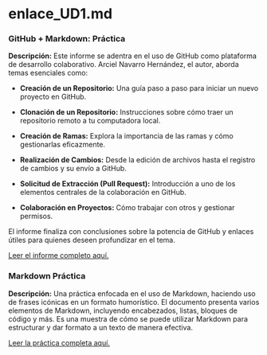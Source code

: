 # enlace_UD1.md

### GitHub + Markdown: Práctica

**Descripción:** Este informe se adentra en el uso de GitHub como plataforma de desarrollo colaborativo. Arciel Navarro Hernández, el autor, aborda temas esenciales como:

- **Creación de un Repositorio:** Una guía paso a paso para iniciar un nuevo proyecto en GitHub.
  
- **Clonación de un Repositorio:** Instrucciones sobre cómo traer un repositorio remoto a tu computadora local.
  
- **Creación de Ramas:** Explora la importancia de las ramas y cómo gestionarlas eficazmente.
  
- **Realización de Cambios:** Desde la edición de archivos hasta el registro de cambios y su envío a GitHub.
  
- **Solicitud de Extracción (Pull Request):** Introducción a uno de los elementos centrales de la colaboración en GitHub.
  
- **Colaboración en Proyectos:** Cómo trabajar con otros y gestionar permisos.
  
El informe finaliza con conclusiones sobre la potencia de GitHub y enlaces útiles para quienes deseen profundizar en el tema.

[Leer el informe completo aquí.](./GitHub%20+%20Markdown:%20Práctica/Readme.md)

### Markdown Práctica

**Descripción:** Una práctica enfocada en el uso de Markdown, haciendo uso de frases icónicas en un formato humorístico. El documento presenta varios elementos de Markdown, incluyendo encabezados, listas, bloques de código y más. Es una muestra de cómo se puede utilizar Markdown para estructurar y dar formato a un texto de manera efectiva.

[Leer la práctica completa aquí.](./markdownPráctica.md)
